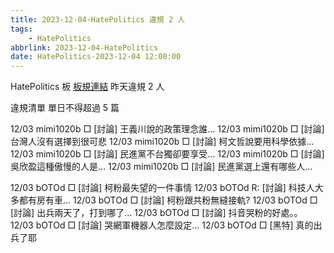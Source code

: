 ```yaml
---
title: 2023-12-04-HatePolitics 違規 2 人
tags:
    - HatePolitics
abbrlink: 2023-12-04-HatePolitics
date: HatePolitics-2023-12-04 12:00:00
---
```

HatePolitics 板 [板規連結](https://www.ptt.cc/bbs/HatePolitics/M.1617115262.A.D60.html)
昨天違規 2 人
<!-- more -->

違規清單
單日不得超過 5 篇

12/03 mimi1020b □ [討論] 王義川說的政策理念誰…
12/03 mimi1020b □ [討論] 台灣人沒有選擇到很可悲
12/03 mimi1020b □ [討論] 柯文哲說要用科學依據…
12/03 mimi1020b □ [討論] 民進黨不台獨卻要享受…
12/03 mimi1020b □ [討論] 吳欣盈這種傲慢的人是…
12/03 mimi1020b □ [討論] 民進黨選上還有哪些人…

12/03 bOTOd □ [討論] 柯粉最失望的一件事情
12/03 bOTOd R: [討論] 科技人大多都有房有車…
12/03 bOTOd □ [討論] 柯粉跟共粉無縫接軌?
12/03 bOTOd □ [討論] 出兵兩天了，打到哪了…
12/03 bOTOd □ [討論] 抖音哭粉的好處。。
12/03 bOTOd □ [討論] 哭網軍機器人怎麼設定…
12/03 bOTOd □ [黑特] 真的出兵了耶